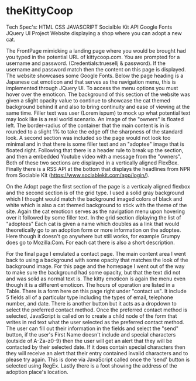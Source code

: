 # theKittyCoop
Tech Spec's:
HTML
CSS
JAVASCRIPT
Socialble Kit API 
Google Fonts
JQuery UI
Project Website displaying a shop where you can adopt a new cat.

The FrontPage mimicking a landing page where you would be brought had you typed in the potential URL of kittycoop.com. You are prompted for a username and password. (Credentials:truesellj & password). If the username and password match then the content on this page is displayed. The website showcases some Google Fonts. Below the page heading is a Japanese cat emoticon and that serves as the navigation menu, this is implemented through JQuery UI. To access the menu options you must hover over the emoticon. The background of this section of the website was given a slight opacity value to continue to showcase the cat themed background behind it and also to bring continuity and ease of viewing at the same time. Filler text was user (Lorem ispum) to mock up what potential text may look like is a real world scenario. An image of the "owners" is floated left. The border-radius of the container that the main content is in is rounded to a slight 1% to take the edge off the sharpness of the standard look. A second section was included so the page would not look too minimal and in that there is some filler text and an "adoptee" image that is floated right.
Following that there is a header rule to break up the section, and then a embedded Youtube video with a message from the "owners". Both of these two sections are displayed in a vertically aligned FlexBox. Finally there is a RSS API at the bottom that displays the headlines from NPR from Sociable Kit (https://www.sociablekit.com/app/login/).

On the Adopt page the first section of the page is a verticaly aligned flexbox and the second section is of the grid type. I used a solid gray background which I thought would match the background imaged colors of black and white which is also a cat themed background to stick with the theme of the site. Again the cat emoticon serves as the navigation menu upon hovering over it followed by some filler text. In the grid section diplaying the list of "adoptees" Each cat is given a name which doubles as a link that would theoretically go to an adoption form or more information on the adoptee. Here though it doesn't go anywhere but still works, for example Grumpy does go to Mozilla.Com. For each cat there is also a short description. 

For the final page I emulated a contact page. The main content area I went back to using a background with some opacity that matches the look of the background image. For this page and the homepage I went out of the way to make sure the background had some opacity, but that the text did not and was solid as normal text is. The kitty emoticon is again the menu even though it is a different emoticon. The hours of operation are listed in a Table. 
There is a form here on this page right under "contact us". It include 5 fields all of a particular type including the types of email, telephone number, and date. There is another button but it acts as a dropdown to select the preferred contact method. Once the preferred contact method is selected, JavaScript is called on to create a child node of the form that writes in red text what the user selected as the preferred contact method. The user can fill out their information in the fields and select the "send" button, if the user's First Name doesn't include and special characters (outside of A-Za-z0-9) then the user will get an alert that they will be contacted by their selected date. If it does contain special characters then they will receive an alert that their entry contained invalid characters and to please try again. This is done via JavaScript called once the 'send' button is selected using RegEx. Lastly there is a foot showing the address of the adoption place's location. 

